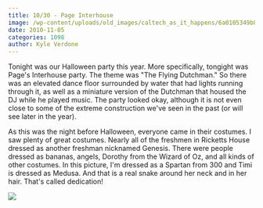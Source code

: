 ```yaml
---
title: 10/30 - Page Interhouse
image: /wp-content/uploads/old_images/caltech_as_it_happens/6a0105349b8251970b0133f597c221970b.jpg
date: 2010-11-05
categories: 1098
author: Kyle Verdone
---
```


Tonight was our Halloween party this year. More specifically, tongight was Page's Interhouse party. The theme was "The Flying Dutchman." So there was an elevated dance floor surrounded by water that had lights running through it, as well as a miniature version of the Dutchman that housed the DJ while he played music. The party looked okay, although it is not even close to some of the extreme construction we've seen in the past (or will see later in the year).

As this was the night before Halloween, everyone came in their costumes. I saw plenty of great costumes. Nearly all of the freshmen in Ricketts House dressed as another freshman nicknamed Genesis. There were people dressed as bananas, angels, Dorothy from the Wizard of Oz, and all kinds of other costumes. In this picture, I'm dressed as a Spartan from 300 and Timi is dressed as Medusa. And that is a real snake around her neck and in her hair. That's called dedication!

![](/old_images/caltech_as_it_happens/6a0105349b8251970b013488b7fbf6970c.jpg)
